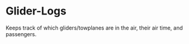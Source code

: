 # Glider-Logs

Keeps track of which gliders/towplanes are in the air, their air time, and passengers.
